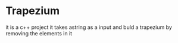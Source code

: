 # Trapezium
 it is a c++ project it takes astring as a input and buld a trapezium by removing the elements in it
